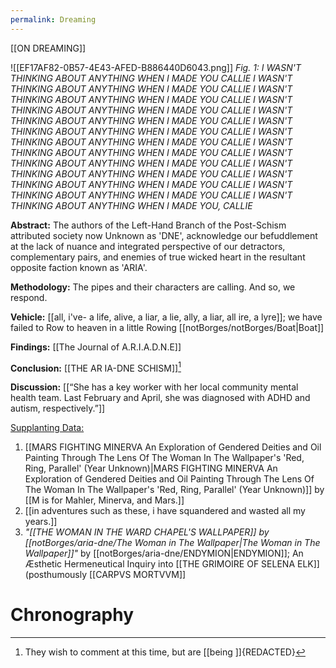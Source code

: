 ```yaml
---
permalink: Dreaming
---
```

[[ON DREAMING]]

![[EF17AF82-0B57-4E43-AFED-B886440D6043.png]]
*Fig. 1: I WASN'T THINKING ABOUT ANYTHING WHEN I MADE YOU CALLIE  I WASN'T THINKING ABOUT ANYTHING WHEN I MADE YOU CALLIE  I WASN'T THINKING ABOUT ANYTHING WHEN I MADE YOU CALLIE  I WASN'T THINKING ABOUT ANYTHING WHEN I MADE YOU CALLIE  I WASN'T THINKING ABOUT ANYTHING WHEN I MADE YOU CALLIE  I WASN'T THINKING ABOUT ANYTHING WHEN I MADE YOU CALLIE  I WASN'T THINKING ABOUT ANYTHING WHEN I MADE YOU CALLIE  I WASN'T THINKING ABOUT ANYTHING WHEN I MADE YOU CALLIE  I WASN'T THINKING ABOUT ANYTHING WHEN I MADE YOU CALLIE  I WASN'T THINKING ABOUT ANYTHING WHEN I MADE YOU CALLIE  I WASN'T THINKING ABOUT ANYTHING WHEN I MADE YOU CALLIE  I WASN'T THINKING ABOUT ANYTHING WHEN I MADE YOU CALLIE  I WASN'T THINKING ABOUT ANYTHING WHEN I MADE YOU, CALLIE* 



**Abstract:**
The authors of the Left-Hand Branch of the Post-Schism attributed society now Unknown as 'DNE', acknowledge our befuddlement at the lack of nuance and integrated  perspective of our detractors, complementary pairs, and enemies of true wicked heart in the resultant opposite faction known as 'ARIA'. 

**Methodology:**
The pipes and their characters are calling. And so, we respond.

**Vehicle:**
[[all, i've- a life, alive, a liar, a lie, ally, a liar, all ire, a lyre]]; we have failed to Row to heaven in a little Rowing [[notBorges/notBorges/Boat|Boat]]

**Findings:**
[[The Journal of A.R.I.A.D.N.E]]

**Conclusion:**
[[THE AR IA-DNE SCHISM]][^A]

**Discussion:**
[[“She has a key worker with her local community mental health team. Last February and April, she was diagnosed with ADHD and autism, respectively.”]]



<u>Supplanting Data:</u>

1. [[MARS FIGHTING MINERVA An Exploration of Gendered Deities and Oil Painting Through The Lens Of The Woman In The Wallpaper's 'Red, Ring, Parallel' (Year Unknown)|MARS FIGHTING MINERVA An Exploration of Gendered Deities and Oil Painting Through The Lens Of The Woman In The Wallpaper's 'Red, Ring, Parallel' (Year Unknown)]] by [[M is for Mahler, Minerva, and Mars.]]
2. [[in adventures such as these, i have squandered and wasted all my years.]]
3. *"[[THE WOMAN IN THE WARD CHAPEL'S WALLPAPER]] by [[notBorges/aria-dne/The Woman in The Wallpaper|The Woman in The Wallpaper]]"* by [[notBorges/aria-dne/ENDYMION|ENDYMION]]; An Æsthetic Hermeneutical Inquiry into  [[THE GRIMOIRE OF SELENA ELK]] (posthumously [[CARPVS MORTVVM]]
# Chronography

[^A]: They wish to comment at this time, but are [[being ]]{REDACTED}